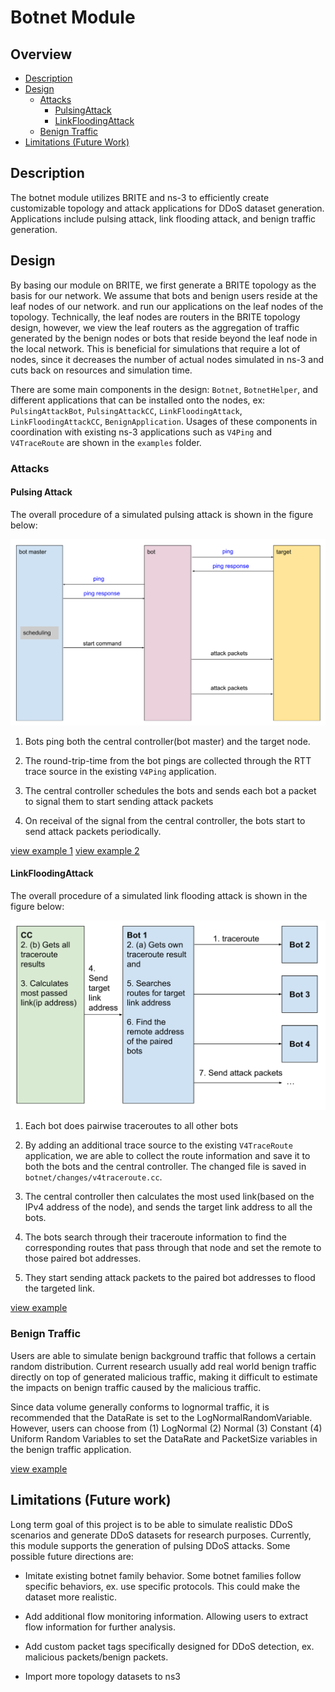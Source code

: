 # Botnet Module

## Overview

-   [Description](#description)
-   [Design](#design)
    -   [Attacks](#attacks)
        -   [PulsingAttack](#pulsing-attack)
        -   [LinkFloodingAttack](#linkfloodingattack)
    -   [Benign Traffic](#benign-traffic)
-   [Limitations (Future Work)](#limitations-future-work)

## Description

The botnet module utilizes BRITE and ns-3 to efficiently create customizable topology and
attack applications for DDoS dataset generation. Applications include pulsing attack,
link flooding attack, and benign traffic generation.

## Design

By basing our module on BRITE, we first generate a BRITE topology as the basis for our
network. We assume that bots and benign users reside at the leaf nodes of our network.
and run our applications on the leaf nodes of the topology. Technically, the leaf nodes
are routers in the BRITE topology design, however, we view the leaf routers as the
aggregation of traffic generated by the benign nodes or bots that reside beyond the leaf
node in the local network. This is beneficial for simulations that require a lot of
nodes, since it decreases the number of actual nodes simulated in ns-3 and cuts back on
resources and simulation time.

There are some main components in the design: `Botnet`, `BotnetHelper`, and
different applications that can be installed onto the nodes, ex: `PulsingAttackBot`,
`PulsingAttackCC`, `LinkFloodingAttack`, `LinkFloodingAttackCC`,
`BenignApplication`. Usages of these components in coordination with existing ns-3
applications such as `V4Ping` and `V4TraceRoute` are shown in the `examples`
folder.

### Attacks

#### Pulsing Attack

The overall procedure of a simulated pulsing attack is shown in the figure below:

![image](figures/pulsing-attack-procedure.png)

1.  Bots ping both the central controller(bot master) and the target node.

2.  The round-trip-time from the bot pings are collected through the RTT trace source in
    the existing `V4Ping` application.

3.  The central controller schedules the bots and sends each bot a packet to signal them
    to start sending attack packets

4.  On receival of the signal from the central controller, the bots start to send attack
    packets periodically.

[view example 1](../examples/pulsing-example.cc)
[view example 2](../examples/pulsing-example-2.cc)

#### LinkFloodingAttack

The overall procedure of a simulated link flooding attack  is shown in the figure below:

![image](figures/link-flooding-attack-procedure.png)

1.  Each bot does pairwise traceroutes to all other bots

2.  By adding an additional trace source to the existing `V4TraceRoute` application, we
    are able to collect the route information and save it to both the bots and the central
    controller. The changed file is saved in `botnet/changes/v4traceroute.cc`.

3.  The central controller then calculates the most used link(based on the IPv4 address
    of the node), and sends the target link address to all the bots.

4.  The bots search through their traceroute information to find the corresponding routes
    that pass through that node and set the remote to those paired bot addresses.

5.  They start sending attack packets to the paired bot addresses to flood the targeted
    link.

[view example](../examples/link-flooding-example.cc)

### Benign Traffic

Users are able to simulate benign background traffic that follows a certain
random distribution. Current research usually add real world benign traffic directly on
top of generated malicious traffic, making it difficult to estimate the impacts on
benign traffic caused by the malicious traffic.

Since data volume generally conforms to lognormal traffic, it is recommended that the
DataRate is set to the LogNormalRandomVariable. However, users can choose from (1)
LogNormal (2) Normal (3) Constant (4) Uniform Random Variables to set the DataRate and
PacketSize variables in the benign traffic application.

[view example](../examples/benign-example.cc)

## Limitations (Future work)

Long term goal of this project is to be able to simulate realistic DDoS scenarios and
generate DDoS datasets for research purposes. Currently, this module supports the
generation of pulsing DDoS attacks. Some possible future directions are:

-   Imitate
    existing botnet family behavior. Some botnet families follow specific behaviors, ex. use
    specific protocols. This could make the dataset more realistic.

-   Add additional flow
    monitoring information. Allowing users to extract flow information for further analysis.

-   Add custom packet tags specifically designed for DDoS detection, ex. malicious
    packets/benign packets.

-   Import more topology datasets to ns3
